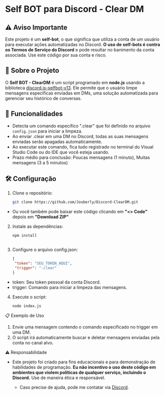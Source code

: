 # Self BOT para Discord - Clear DM

## ⚠️ Aviso Importante
Este projeto é um **self-bot**, o que significa que utiliza a conta de um usuário para executar ações automatizadas no Discord. **O uso de self-bots é contra os Termos de Serviço do Discord** e pode resultar no banimento da conta associada. Use este código por sua conta e risco.

## 📜 Sobre o Projeto
O **Self BOT - ClearDM** é um script programado em **node.js** usando a biblioteca [discord.js-selfbot-v13](https://github.com/aiko-chan-ai/discord.js-selfbot-v13). Ele permite que o usuário limpe mensagens específicas enviadas em DMs, uma solução automatizada para gerenciar seu histórico de conversas.

## 🚀 Funcionalidades
- Detecta um comando específico ".clear" que foi definido no arquivo `config.json` para iniciar a limpeza.
- Ao enviar .clear em uma DM no Discord, todas as suas mensagens enviadas serão apagadas automaticamente.
- Ao executar este comando, fica tudo registrado no terminal do Visual Studio Code ou do IDE que você esteja usando.
- Prazo médio para conclusão: Poucas mensagens (1 minuto), Muitas mensagens (3 a 5 minutos)

## 🛠️ Configuração
1. Clone o repositório:
   ```bash
   git clone https://github.com/Jouberly/Discord-ClearDM.git

- Ou você também pode baixar este código clicando em **"<> Code"** depois em **"Download ZIP"**

2. Instale as dependências:
   ```bash
   npm install
  
3. Configure o arquivo config.json:
   ```json
   {
    "token": "SEU_TOKEN_AQUI",
    "trigger": ".clear"
   }

 - token: Seu token pessoal da conta Discord.
 - trigger: Comando para iniciar a limpeza das mensagens.

4. Execute o script:
   ```bash
   node index.js

📋 Exemplo de Uso
1. Envie uma mensagem contendo o comando especificado no trigger em uma DM.
2. O script irá automaticamente buscar e deletar mensagens enviadas pela conta no canal alvo.

⚠️ Responsabilidade
- Este projeto foi criado para fins educacionais e para demonstração de habilidades de programação. **Eu não incentivo o uso deste código em ambientes que violem políticas de qualquer serviço, incluindo o Discord.** Use de maneira ética e responsável.


   - Caso precise de ajuda, pode me contatar via [Discord](https://discord.com/users/1291470900557910102).




